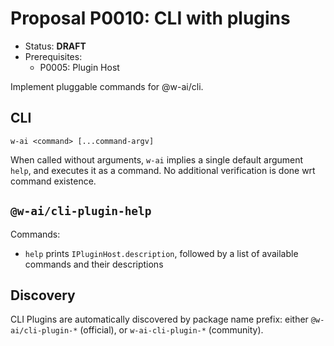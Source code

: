 # Proposal P0010: CLI with plugins

- Status: **DRAFT**
- Prerequisites:
  - P0005: Plugin Host

Implement pluggable commands for @w-ai/cli.

## CLI

```shell
w-ai <command> [...command-argv]
```

When called without arguments, `w-ai` implies a single default argument `help`, and executes it as a command. No
additional verification is done wrt command existence.

## `@w-ai/cli-plugin-help`

Commands:

- `help` prints `IPluginHost.description`, followed by a list of available commands and their descriptions

## Discovery

CLI Plugins are automatically discovered by package name prefix: either `@w-ai/cli-plugin-*` (official), or
`w-ai-cli-plugin-*` (community).

